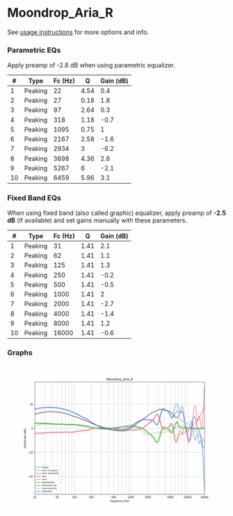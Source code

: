# Moondrop_Aria_R
See [usage instructions](https://github.com/jaakkopasanen/AutoEq#usage) for more options and info.

### Parametric EQs
Apply preamp of -2.8 dB when using parametric equalizer.

|   # | Type    |   Fc (Hz) |    Q |   Gain (dB) |
|-----|---------|-----------|------|-------------|
|   1 | Peaking |        22 | 4.54 |         0.4 |
|   2 | Peaking |        27 | 0.18 |         1.8 |
|   3 | Peaking |        97 | 2.64 |         0.3 |
|   4 | Peaking |       318 | 1.18 |        -0.7 |
|   5 | Peaking |      1095 | 0.75 |         1   |
|   6 | Peaking |      2167 | 2.58 |        -1.6 |
|   7 | Peaking |      2934 | 3    |        -6.2 |
|   8 | Peaking |      3698 | 4.36 |         2.6 |
|   9 | Peaking |      5267 | 6    |        -2.1 |
|  10 | Peaking |      6459 | 5.96 |         3.1 |

### Fixed Band EQs
When using fixed band (also called graphic) equalizer, apply preamp of **-2.5 dB** (if available) and set gains manually with these parameters.

|   # | Type    |   Fc (Hz) |    Q |   Gain (dB) |
|-----|---------|-----------|------|-------------|
|   1 | Peaking |        31 | 1.41 |         2.1 |
|   2 | Peaking |        62 | 1.41 |         1.1 |
|   3 | Peaking |       125 | 1.41 |         1.3 |
|   4 | Peaking |       250 | 1.41 |        -0.2 |
|   5 | Peaking |       500 | 1.41 |        -0.5 |
|   6 | Peaking |      1000 | 1.41 |         2   |
|   7 | Peaking |      2000 | 1.41 |        -2.7 |
|   8 | Peaking |      4000 | 1.41 |        -1.4 |
|   9 | Peaking |      8000 | 1.41 |         1.2 |
|  10 | Peaking |     16000 | 1.41 |        -0.6 |

### Graphs
![](./Moondrop_Aria_R.png)
